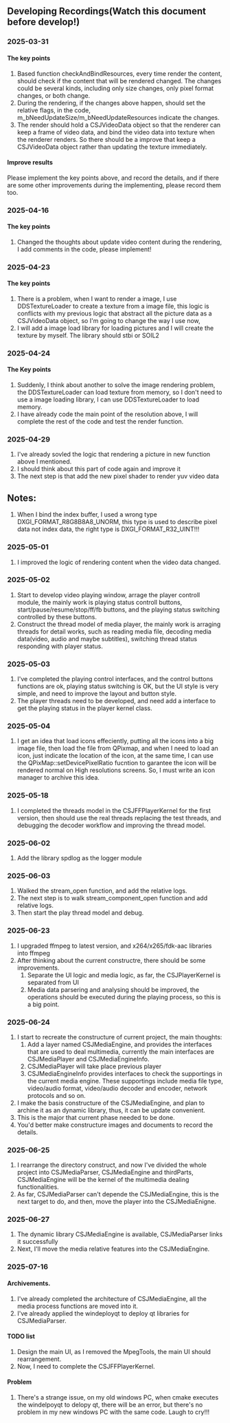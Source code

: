 ## Developing Recordings(Watch this document before develop!)

### 2025-03-31
#### The key points
1. Based function checkAndBindResources, every time render the content, should check if the content that will be rendered changed. The changes could be several kinds, including only size changes, only pixel format changes, or both change.
2. During the rendering, if the changes above happen, should set the relative flags, in the code, m_bNeedUpdateSize/m_bNeedUpdateResources indicate the changes.
3. The render should hold a CSJVideoData object so that the renderer can keep a frame of video data, and bind the video data into texture when the renderer renders. So there should be a improve that keep a CSJVideoData object rather than updating the texture immediately.

#### Improve results
Please implement the key points above, and record the details, and if there are some other improvements during the implementing, please record them too.

### 2025-04-16
#### The key points
1. Changed the thoughts about update video content during the rendering, I add comments in the code, please implement!

### 2025-04-23
#### The key points
1. There is a problem, when I want to render a image, I use DDSTextureLoader to create a texture from a image file, this logic is conflicts with my previous logic that abstract all the picture data as a CSJVideoData object, so I'm going to change the way I use now,
2. I will add a image load library for loading pictures and I will create the texture by myself. The library should stbi or SOIL2

### 2025-04-24
#### The Key points
1. Suddenly, I think about another to solve the image rendering problem, the DDSTextureLoader can load texture from memory, so I don't need to use a image loading library, I can use DDSTextureLoader to load memory.
2. I have already code the main point of the resolution above, I will complete the rest of the code and test the render function.

### 2025-04-29
1. I've already sovled the logic that rendering a picture in new function above I mentioned.
2. I should think about this part of code again and improve it
3. The next step is that add the new pixel shader to render yuv video data

## Notes:
1. When I bind the index buffer, I used a wrong type DXGI_FORMAT_R8G8B8A8_UNORM, this type is used to describe pixel data not index data, the right type is DXGI_FORMAT_R32_UINT!!!

### 2025-05-01
1. I improved the logic of rendering content when the video data changed.

### 2025-05-02
1. Start to develop video playing window, arrage the player controll module, the mainly work is playing status controll buttons, start/pause/resume/stop/ff/fb buttons, and the playing status switching controlled by these buttons.
2. Construct the thread model of media player, the mainly work is arraging threads for detail works, such as reading media file, decoding media data(video, audio and maybe subtitles), switching thread status responding with player status.

### 2025-05-03
1. I've completed the playing control interfaces, and the control buttons functions are ok, playing status switching is OK, but the UI style is very simple, and need to improve the layout and button style.
2. The player threads need to be developed, and need add a interface to get the playing status in the player kernel class.

### 2025-05-04
1. I get an idea that load icons effeciently, putting all the icons into a big image file, then load the file from QPixmap, and when I need to load an icon, just indicate the location of the icon, at the same time, I can use the QPixMap::setDevicePixelRatio fucntion to garantee the icon will be rendered normal on High resolutions screens. So, I must write an icon manager to archive this idea. 

### 2025-05-18
1. I completed the threads model in the CSJFFPlayerKernel for the first version, then should use the real threads replacing the test threads, and debugging the decoder workflow and improving the thread model.

### 2025-06-02
1. Add the library spdlog as the logger module

### 2025-06-03
1. Walked the stream_open function, and add the relative logs.
2. The next step is to walk stream_component_open function and add relative logs.
3. Then start the play thread model and debug.

### 2025-06-23
1. I upgraded ffmpeg to latest version, and x264/x265/fdk-aac libraries into ffmpeg
2. After thinking about the current constructre, there should be some improvements.
    1. Separate the UI logic and media logic, as far, the CSJPlayerKernel is separated from UI
    2. Media data parsering and analysing should be improved, the operations should be executed during the playing process, so this is a big point.

### 2025-06-24
1. I start to recreate the constructure of current project, the main thoughts:
    1. Add a layer named CSJMediaEngine, and provides the interfaces that are used to deal multimedia, currently the main interfaces are CSJMediaPlayer and CSJMediaEngineInfo. 
    2. CSJMediaPlayer will take place previous player
    3. CSJMediaEngineInfo provides interfaces to check the supportings in the current media engine. These supportings include media file type, video/audio format, video/audio decoder and encoder, network protocols and so on.
2. I make the basis constructure of the CSJMediaEngine, and plan to archine it as an dynamic library, thus, it can be update convenient.
3. This is the major that current phase needed to be done.
4. You'd better make constructure images and documents to record the details.

### 2025-06-25
1. I rearrange the directory construct, and now I've divided the whole project into CSJMediaParser, CSJMediaEngine and thirdParts, CSJMediaEngine will be the kernel of the multimedia dealing functionalities.
2. As far, CSJMediaParser can't depende the CSJMediaEngine, this is the next target to do, and then, move the player into the CSJMediaEnigne.

### 2025-06-27
1. The dynamic library CSJMediaEngine is available, CSJMediaParser links it successfully
2. Next, I'll move the media relative features into the CSJMediaEngine.

### 2025-07-16
#### Archivements.
1. I've already completed the architecture of CSJMediaEngine, all the media process functions are moved into it.
2. I've already applied the windeployqt to deploy qt libraries for CSJMediaParser.

#### TODO list
1. Design the main UI, as I removed the MpegTools, the main UI should rearrangement.
2. Now, I need to complete the CSJFFPlayerKernel.

#### Problem
1. There's a strange issue, on my old windows PC, when cmake executes the windelpoyqt to delopy qt, there will be an error, but there's no problem in my new windows PC with the same code. Laugh to cry!!!